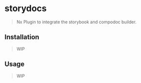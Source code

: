 # storydocs

> Nx Plugin to integrate the storybook and compodoc builder.

## Installation

> WIP

## Usage

> WIP
